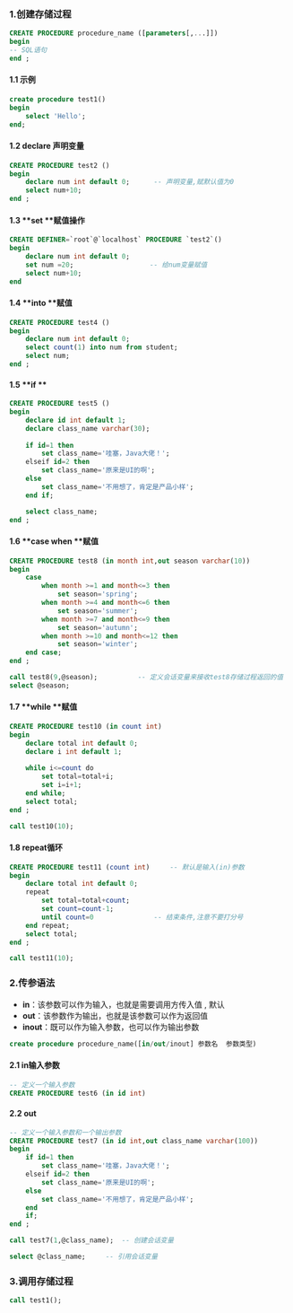 ### 1.创建存储过程

```sql
CREATE PROCEDURE procedure_name ([parameters[,...]])
begin
-- SQL语句
end ;
```

#### 1.1 示例

```sql
create procedure test1()
begin
	select 'Hello';
end;
```

#### 1.2 **declare** 声明变量

```sql
CREATE PROCEDURE test2 ()
begin
	declare num int default 0;		-- 声明变量,赋默认值为0
	select num+10;
end ;
```

#### 1.3 **set **赋值操作

```sql
CREATE DEFINER=`root`@`localhost` PROCEDURE `test2`()
begin
	declare num int default 0;	
	set num =20;	               -- 给num变量赋值		
	select num+10;
end
```

#### 1.4 **into **赋值

```sql
CREATE PROCEDURE test4 ()
begin
	declare num int default 0;			
	select count(1) into num from student;
	select num;
end ;
```

#### 1.5 **if **

```sql
CREATE PROCEDURE test5 ()
begin
	declare id int default 1;			
	declare class_name varchar(30);
	
	if id=1 then
		set class_name='哇塞，Java大佬！';
	elseif id=2 then
		set class_name='原来是UI的啊';
	else
		set class_name='不用想了，肯定是产品小样';
	end if;

	select class_name;
end ;
```

#### 1.6 **case when **赋值

```sql
CREATE PROCEDURE test8 (in month int,out season varchar(10))
begin
	case 
		when month >=1 and month<=3 then
			set season='spring';
		when month >=4 and month<=6 then
			set season='summer';
		when month >=7 and month<=9 then
			set season='autumn';
		when month >=10 and month<=12 then
			set season='winter';
	end case;
end ;

call test8(9,@season);			-- 定义会话变量来接收test8存储过程返回的值
select @season;
```

#### 1.7 **while **赋值

```sql
CREATE PROCEDURE test10 (in count int)
begin
	declare total int default 0;
	declare i int default 1;
	
	while i<=count do
		set total=total+i;
		set i=i+1;
	end while;
	select total;
end ;

call test10(10);
```

#### 1.8 repeat循环

```sql
CREATE PROCEDURE test11 (count int)		-- 默认是输入(in)参数
begin
	declare total int default 0;
	repeat 
		set total=total+count;
		set count=count-1;
		until count=0				-- 结束条件,注意不要打分号
	end repeat;
	select total;
end ;

call test11(10);
```

### 2.传参语法

- **in**：该参数可以作为输入，也就是需要调用方传入值 , 默认
- **out**：该参数作为输出，也就是该参数可以作为返回值
- **inout**：既可以作为输入参数，也可以作为输出参数

```sql
create procedure procedure_name([in/out/inout] 参数名  参数类型)
```

#### 2.1 **in**输入参数

```sql
-- 定义一个输入参数
CREATE PROCEDURE test6 (in id int)
```

#### 2.2 **out**

```sql
-- 定义一个输入参数和一个输出参数
CREATE PROCEDURE test7 (in id int,out class_name varchar(100))
begin
	if id=1 then
		set class_name='哇塞，Java大佬！';
	elseif id=2 then
		set class_name='原来是UI的啊';
	else
		set class_name='不用想了，肯定是产品小样';
	end 
	if;
end ;

call test7(1,@class_name);	-- 创建会话变量		

select @class_name;		-- 引用会话变量

```

### 3.调用存储过程

```sql
call test1();
```

